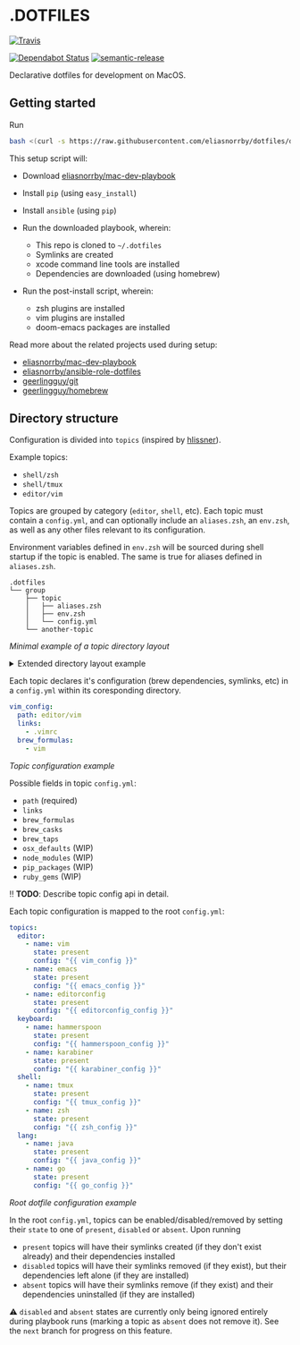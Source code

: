 # .DOTFILES

[![Travis](https://img.shields.io/travis/com/eliasnorrby/dotfiles?style=for-the-badge)](https://travis-ci.com/eliasnorrby/dotfiles)

[![Dependabot Status](https://api.dependabot.com/badges/status?host=github&repo=eliasnorrby/dotfiles)](https://dependabot.com)
[![semantic-release](https://img.shields.io/badge/%20%20%F0%9F%93%A6%F0%9F%9A%80-semantic--release-e10079.svg)](https://github.com/semantic-release/semantic-release)

Declarative dotfiles for development on MacOS.

## Getting started

Run

```bash
bash <(curl -s https://raw.githubusercontent.com/eliasnorrby/dotfiles/develop/bootstrap.sh)
```

This setup script will:

- Download [eliasnorrby/mac-dev-playbook](https://github.com/eliasnorrby/mac-dev-playbook)
- Install `pip` (using `easy_install`)
- Install `ansible` (using `pip`)
- Run the downloaded playbook, wherein:
  - This repo is cloned to `~/.dotfiles`
  - Symlinks are created
  - xcode command line tools are installed
  - Dependencies are downloaded (using homebrew)
- Run the post-install script, wherein:

  - zsh plugins are installed
  - vim plugins are installed
  - doom-emacs packages are installed

Read more about the related projects used during setup:

- [eliasnorrby/mac-dev-playbook](https://github.com/eliasnorrby/mac-dev-playbook)
- [eliasnorrby/ansible-role-dotfiles](https://github.com/eliasnorrby/ansible-role-dotfiles)
- [geerlingguy/git](https://github.com/geerlingguy/ansible-role-git)
- [geerlingguy/homebrew](https://homebrewhub.com/geerlingguy/ansible-role-homebrew)

## Directory structure

Configuration is divided into `topics` (inspired by
[hlissner](https://github.com/hlissner/dotfiles)).

Example topics:

- `shell/zsh`
- `shell/tmux`
- `editor/vim`

Topics are grouped by category (`editor`, `shell`, etc). Each topic must contain
a `config.yml`, and can optionally include an `aliases.zsh`, an `env.zsh`, as
well as any other files relevant to its configuration.

Environment variables defined in `env.zsh` will be sourced during shell startup
if the topic is enabled. The same is true for aliases defined in `aliases.zsh`.

```
.dotfiles
└── group
    ├── topic
    │   ├── aliases.zsh
    │   ├── env.zsh
    │   └── config.yml
    └── another-topic
```

_Minimal example of a topic directory layout_

<details>
  <summary>Extended directory layout example</summary>

```
.dotfiles
├── editor
│   ├── editorconfig
│   │   └── config.yml
│   ├── emacs
│   │   ├── aliases.zsh
│   │   ├── config.yml
│   │   ├── doom
│   │   │   ├── config.el
│   │   │   ├── init.el
│   │   │   └── packages.el
│   │   └── env.zsh
│   └── vim
│       ├── aliases.zsh
│       ├── colors
│       │   ├── ayucustom.vim
│       │   ├── badwolf.vim
│       │   ├── goodwolf.vim
│       │   ├── lightline
│       │   │   ├── ayu.vim
│       │   │   └── ayucustom.vim
│       │   ├── nord.vim
│       │   └── solarized.vim
│       ├── config.yml
│       ├── env.zsh
│       └── gvimrc.vim
├── env
└── shell
   ├── alacritty
   │   ├── alacritty.yml
   │   ├── aliases.zsh
   │   └── config.yml
   ├── git
   │   ├── aliases.zsh
   │   └── config.yml
   ├── tmux
   │   ├── aliases.zsh
   │   ├── config.yml
   │   ├── env.zsh
   │   ├── scripts
   │   │   └── uptime-tmux-status.sh
   │   ├── tmux-cheatsheet.md
   │   ├── tmux.conf
   │   ├── tmux.remote.conf
   │   └── tmux.theme.conf
   └── zsh
       ├── aliases.zsh
       ├── completion.zsh
       ├── config.yml
       ├── config.zsh
       ├── fzf.zsh
       ├── keybinds.zsh
       ├── macos.zsh
       ├── plugins.zsh
       ├── prompt.zsh
       ├── remote.zsh
       └── utilities.zsh
```

</details>

Each topic declares it's configuration (brew dependencies, symlinks, etc) in a
`config.yml` within its coresponding directory.

```yaml
vim_config:
  path: editor/vim
  links:
    - .vimrc
  brew_formulas:
    - vim
```

_Topic configuration example_

Possible fields in topic `config.yml`:

- `path` (required)
- `links`
- `brew_formulas`
- `brew_casks`
- `brew_taps`
- `osx_defaults` (WIP)
- `node_modules` (WIP)
- `pip_packages` (WIP)
- `ruby_gems` (WIP)

:bangbang: **TODO**: Describe topic config api in detail.

Each topic configuration is mapped to the root `config.yml`:

```yaml
topics:
  editor:
    - name: vim
      state: present
      config: "{{ vim_config }}"
    - name: emacs
      state: present
      config: "{{ emacs_config }}"
    - name: editorconfig
      state: present
      config: "{{ editorconfig_config }}"
  keyboard:
    - name: hammerspoon
      state: present
      config: "{{ hammerspoon_config }}"
    - name: karabiner
      state: present
      config: "{{ karabiner_config }}"
  shell:
    - name: tmux
      state: present
      config: "{{ tmux_config }}"
    - name: zsh
      state: present
      config: "{{ zsh_config }}"
  lang:
    - name: java
      state: present
      config: "{{ java_config }}"
    - name: go
      state: present
      config: "{{ go_config }}"
```

_Root dotfile configuration example_

In the root `config.yml`, topics can be enabled/disabled/removed by setting
their `state` to one of `present`, `disabled` or `absent`. Upon running

- `present` topics will have their symlinks created (if they don't exist
  already) and their dependencies installed
- `disabled` topics will have their symlinks removed (if they exist), but their
  dependencies left alone (if they are installed)
- `absent` topics will have their symlinks remove (if they exist) and their
  dependencies uninstalled (if they are installed)

:warning: `disabled` and `absent` states are currently only being ignored
entirely during playbook runs (marking a topic as `absent` does not remove it).
See the `next` branch for progress on this feature.
